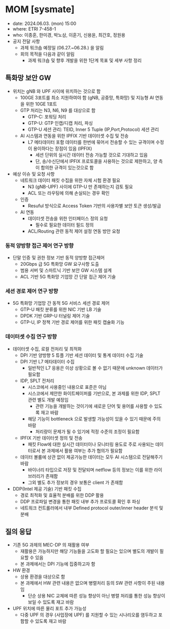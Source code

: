 # MOM [sysmate]
- date: 2024.06.03. (mon) 15:00
- where: ETRI 7-458-1
- who: 이종훈, 한미경, 박노삼, 이훈기, 신용윤, 최간호, 정원용
- 공지 전달 사항
  - 과제 워크숍 예정일 (06.27.~06.28.) 을 알림
  - 회의 목적을 다음과 같이 알림
    - 과제 워크숍 및 향후 개발을 위한 1단계 목표 및 세부 사항 정리

## 특화망 보안 GW
- 위치는 gNB 와 UPF 사이에 위치하는 것으로 함
  - 100GE 3포트를 최소 지원하여야 함 (gNB, 공중망, 특화망) 및 지능형 AI 연동을 위한 10GE 1포트
  - GTP 처리는 N3, N6, N9 를 대상으로 함
    - GTP-C: 포워딩 처리
    - GTP-U: GTP 인캡/디캡 처리, 파싱
    - GTP-U 세션 관리: TEID, Inner 5 Tuple (IP,Port,Protocol) 세션 관리
  - AI 시스템과 연동을 위한 IPFIX 기반 데이터셋 수집 및 전송
    - L7 메타데이터 포함 데이터를 한번에 묶어서 전송할 수 있는 규격이며 수정이 용이하다는 장점이 있음 (IPFIX)
      - 세션 단위의 실시간 데이터 전송 가능할 것으로 기대하고 있음
      - 단, 송/수신단에서 IPFIX 프로토콜을 사용하는 것으로 제한하고, 양 측이 합의한 규격이 있는것으로 함
- 예상 이슈 및 요청 사항
  - 네트워크 데이터 패킷 수집을 위한 자체 시험 환경 필요
    - N3 (gNB-UPF) 사이에 GTP-U 만 존재하는지 검토 필요
    - ACL 또는 라우팅에 의해 손실되는 경우 확인
  - 인증
    - Resuful 방식으로 Access Token 기반의 사용자별 보안 토큰 생성/발급
  - AI 연동
    - 데이터셋 전송을 위한 인터페이스 정의 요청
      - 필수로 필요한 데이터 필드 정의
    - ACL/Routing 관련 동적 제어 설정 연동 방안 요청

### 동적 양방향 접근 제어 연구 방향
- 단말 인증 및 권한 정보 기반 동적 양방향 접근제어
  - 20Gbps 급 5G 특화망 GW 요구사항 도출
  - 범용 서버 및 스마트닉 기반 보안 GW 시스템 설계
  - ACL 기반 5G 특화망 기업망 간 단말 접근 제어 기술

### 세션 경로 제어 연구 방향
- 5G 특화망 기업망 간 동적 5G 서비스 세션 경로 제어
  - GTP-U 패킷 분류를 위한 NIC 기반 LB 기술
  - DPDK 기반 GRP-U 터널링 제어 기술
  - GTP-U, IP 정책 기반 경로 제어를 위한 패킷 캡슐화 기능

### 데이터셋 수집 연구 방향
- 데이터셋 수집, 로컬 전처리 및 최적화
  - DPI 기반 양방향 5 튜플 기반 세션 데이터 및 통계 데이터 수집 기술
  - DPI 기반 L7 메타데이터 수집
    - 일반적인 L7 응용은 이상 상황으로 볼 수 없기 때문에 unknown 데이터가 필요함
  - IDP, SPLT 전처리
    - 시스코에서 사용중인 내용으로 표준은 아님
    - 시스코에서 제안한 화이트페이퍼를 기반으로, 본 과제를 위한 IDP, SPLT 관련 별도 개발 예정임
      - 관련 기능을 개발하는 것이기에 새로운 단어 및 용어를 사용할 수 있도록 재고 바람
    - 해당 기능이 bottleneck 으로 발생할 가능성이 있을 수 있기 때문에 주의 바람
      - 처리량이 문제가 될 수 있기에 적정 수준의 조정이 필요함
  - IPFIX 기반 데이터셋 정의 및 전송
    - 패킷 Flow에 대한 실시간 데이터이나 모니터링 용도로 주로 사용되는 데이터로서 본 과제에서 활용 여부는 추가 협의가 필요함
  - 데이터 볼륨에 상관 없이 제공가능한 데이터는 모두 AI 시스템으로 전달해주기 바람
    - 바이너리 타입으로 저장 및 전달되며 netflow 등의 정보는 이를 위한 라이브러리가 존재함
    - 그외 별도 추가 정보의 경우 보통은 client 가 존재함
- DDP(Intel 제공 기술) 기반 패킷 수집
  - 경로 최적화 및 효율적 분배를 위한 DDP 활용
  - DDP 프로파일 변경을 통한 패킷 내부 추가 프로토콜 확인 후 파싱
  - 네트워크 컨트롤러에서 내부 Defined protocol outer/inner header 분석 및 분배

## 질의 응답
- 기존 5G 과제의 MEC-DP 의 재활용 여부
  - 재활용은 가능하지만 해당 기능들을 고도화 할 필요는 있으며 별도의 개발이 필요할 수 있음
  - 본 과제에서는 DPI 기능에 집중하고자 함
- HW 환경
  - 상용 환경을 대상으로 함
  - 본 과제에서 HW 관련 내용은 없으며 병렬처리 등의 SW 관련 사항이 주된 내용임
    - 단순 상용 NIC 교체에 따른 성능 향상이 아닌 병렬 처리를 통한 성능 향상이 보일 수 있도록 재고 바람
- UPF 위치에 따른 물리 포트 추가 가능성
  - 다중 UPF 의 경우 (사업장에 UPF) 를 지원할 수 있는 시나리오를 염두하고 포함할 수 있도록 재고 바람